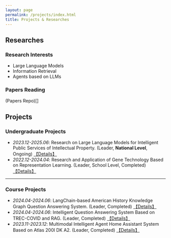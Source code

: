 ```yaml
---
layout: page
permalink: /projects/index.html
title: Projects & Researches
---
```


## Researches

### Research Interests
- Large Language Models
- Information Retrieval
- Agents based on LLMs

### Papers Reading
(Papers Repo)[]

## Projects

### Undergraduate Projects
- *2023.12-2025.06*: Research on Large Language Models for Intelligent Public Services of Intellectual Property. (Leader, **National Level**, Ongoing) <a href="/projects/RLLMIPSIP/">【Details】</a>
- *2022.12-2024.04*: Research and Application of Gene Technology Based on Representation Learning. (Leader, School Level, Completed) <a href="/projects/RAGTBRL/">【Details】</a>

---

### Course Projects
- *2024.04-2024.06*: LangChain-based American History Knowledge Graph Question Answering System. (Leader, Completed) <a href="/projects/LCAHKGQAS/">【Details】</a>
- *2024.04-2024.06*: Intelligent Question Answering System Based on TREC-COVID and RAG. (Leader, Completed) <a href="/projects/IQASBTCR/">【Details】</a>
- *2023.11-2023.12*: Multimodal Intelligent Agent Home Assistant System Based on Atlas 200I DK A2. (Leader, Completed) <a href="/projects/MIAHASBA/">【Details】</a>


